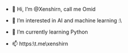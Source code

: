 - 👋 Hi, I’m @Xenshirn, call me Omid
- 👀 I’m interested in AI and machine learning :\
- 🌱 I’m currently learning Python 

- 📫 https:\\t.me\xenshirn

<!---
Xenshirn/Xenshirn is a ✨ special ✨ repository because its `README.md` (this file) appears on your GitHub profile.
You can click the Preview link to take a look at your changes.
--->
